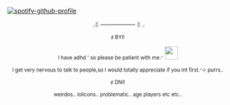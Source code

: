 [![spotify-github-profile](https://spotify-github-profile.kittinanx.com/api/view?uid=31h2oxcakzrsylfusd5gsgblhgxe&cover_image=true&theme=novatorem&show_offline=false&background_color=000000&interchange=false&bar_color=ffffff&bar_color_cover=false)](https://github.com/kittinan/spotify-github-profile)


<p align="center">◞ᛝ ──────── ᛝ◞

<p align="center"><sub>♯ BYI!<sub></sub> 

<p align="center"><sub>I have adhd ' so please be patient with me.ᐟ <img src="https://i.postimg.cc/cCnbgCyW/Tumblr-l-919228936639251.gif" alt="" width="30">
</p>
<p align="center"><sub> I get very nervous to talk to people,so I would totally appreciate if you int first.ᐟ⊹ purrs..</sub>
<p align="center"><sub>♯ DNI!<sub></sub> 
<p align="center"><sub> weirdos.. lolicons.. problematic.. age players etc etc.. <sub></sub> 






  







  
